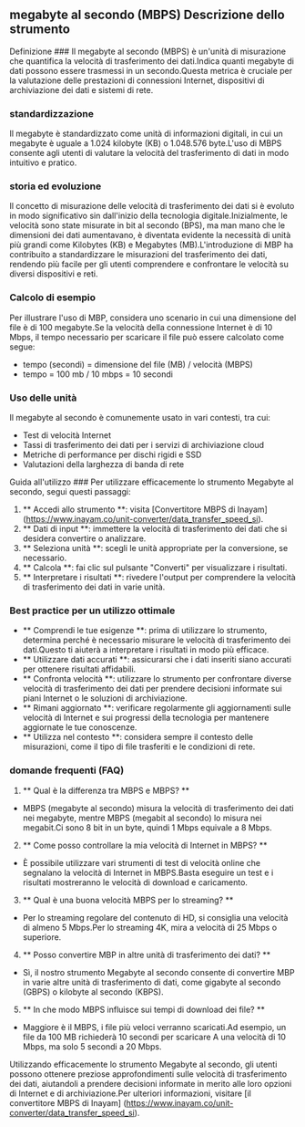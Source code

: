 ## megabyte al secondo (MBPS) Descrizione dello strumento

Definizione ###
Il megabyte al secondo (MBPS) è un'unità di misurazione che quantifica la velocità di trasferimento dei dati.Indica quanti megabyte di dati possono essere trasmessi in un secondo.Questa metrica è cruciale per la valutazione delle prestazioni di connessioni Internet, dispositivi di archiviazione dei dati e sistemi di rete.

### standardizzazione
Il megabyte è standardizzato come unità di informazioni digitali, in cui un megabyte è uguale a 1.024 kilobyte (KB) o 1.048.576 byte.L'uso di MBPS consente agli utenti di valutare la velocità del trasferimento di dati in modo intuitivo e pratico.

### storia ed evoluzione
Il concetto di misurazione delle velocità di trasferimento dei dati si è evoluto in modo significativo sin dall'inizio della tecnologia digitale.Inizialmente, le velocità sono state misurate in bit al secondo (BPS), ma man mano che le dimensioni dei dati aumentavano, è diventata evidente la necessità di unità più grandi come Kilobytes (KB) e Megabytes (MB).L'introduzione di MBP ha contribuito a standardizzare le misurazioni del trasferimento dei dati, rendendo più facile per gli utenti comprendere e confrontare le velocità su diversi dispositivi e reti.

### Calcolo di esempio
Per illustrare l'uso di MBP, considera uno scenario in cui una dimensione del file è di 100 megabyte.Se la velocità della connessione Internet è di 10 Mbps, il tempo necessario per scaricare il file può essere calcolato come segue:
- tempo (secondi) = dimensione del file (MB) / velocità (MBPS)
- tempo = 100 mb / 10 mbps = 10 secondi

### Uso delle unità
Il megabyte al secondo è comunemente usato in vari contesti, tra cui:
- Test di velocità Internet
- Tassi di trasferimento dei dati per i servizi di archiviazione cloud
- Metriche di performance per dischi rigidi e SSD
- Valutazioni della larghezza di banda di rete

Guida all'utilizzo ###
Per utilizzare efficacemente lo strumento Megabyte al secondo, segui questi passaggi:
1. ** Accedi allo strumento **: visita [Convertitore MBPS di Inayam] (https://www.inayam.co/unit-converter/data_transfer_speed_si).
2. ** Dati di input **: immettere la velocità di trasferimento dei dati che si desidera convertire o analizzare.
3. ** Seleziona unità **: scegli le unità appropriate per la conversione, se necessario.
4. ** Calcola **: fai clic sul pulsante "Converti" per visualizzare i risultati.
5. ** Interpretare i risultati **: rivedere l'output per comprendere la velocità di trasferimento dei dati in varie unità.

### Best practice per un utilizzo ottimale
- ** Comprendi le tue esigenze **: prima di utilizzare lo strumento, determina perché è necessario misurare le velocità di trasferimento dei dati.Questo ti aiuterà a interpretare i risultati in modo più efficace.
- ** Utilizzare dati accurati **: assicurarsi che i dati inseriti siano accurati per ottenere risultati affidabili.
- ** Confronta velocità **: utilizzare lo strumento per confrontare diverse velocità di trasferimento dei dati per prendere decisioni informate sui piani Internet o le soluzioni di archiviazione.
- ** Rimani aggiornato **: verificare regolarmente gli aggiornamenti sulle velocità di Internet e sui progressi della tecnologia per mantenere aggiornate le tue conoscenze.
- ** Utilizza nel contesto **: considera sempre il contesto delle misurazioni, come il tipo di file trasferiti e le condizioni di rete.

### domande frequenti (FAQ)

1. ** Qual è la differenza tra MBPS e MBPS? **
- MBPS (megabyte al secondo) misura la velocità di trasferimento dei dati nei megabyte, mentre MBPS (megabit al secondo) lo misura nei megabit.Ci sono 8 bit in un byte, quindi 1 Mbps equivale a 8 Mbps.

2. ** Come posso controllare la mia velocità di Internet in MBPS? **
- È possibile utilizzare vari strumenti di test di velocità online che segnalano la velocità di Internet in MBPS.Basta eseguire un test e i risultati mostreranno le velocità di download e caricamento.

3. ** Qual è una buona velocità MBPS per lo streaming? **
- Per lo streaming regolare del contenuto di HD, si consiglia una velocità di almeno 5 Mbps.Per lo streaming 4K, mira a velocità di 25 Mbps o superiore.

4. ** Posso convertire MBP in altre unità di trasferimento dei dati? **
- Sì, il nostro strumento Megabyte al secondo consente di convertire MBP in varie altre unità di trasferimento di dati, come gigabyte al secondo (GBPS) o kilobyte al secondo (KBPS).

5. ** In che modo MBPS influisce sui tempi di download dei file? **
- Maggiore è il MBPS, i file più veloci verranno scaricati.Ad esempio, un file da 100 MB richiederà 10 secondi per scaricare A una velocità di 10 Mbps, ma solo 5 secondi a 20 Mbps.

Utilizzando efficacemente lo strumento Megabyte al secondo, gli utenti possono ottenere preziose approfondimenti sulle velocità di trasferimento dei dati, aiutandoli a prendere decisioni informate in merito alle loro opzioni di Internet e di archiviazione.Per ulteriori informazioni, visitare [il convertitore MBPS di Inayam] (https://www.inayam.co/unit-converter/data_transfer_speed_si).